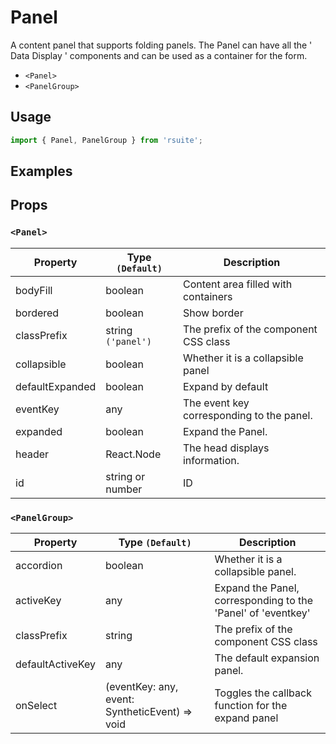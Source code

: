 # Panel

A content panel that supports folding panels.
The Panel can have all the ' Data Display ' components and can be used as a container for the form.

* `<Panel>`
* `<PanelGroup>`

## Usage

```js
import { Panel, PanelGroup } from 'rsuite';
```

## Examples

<!--{demo}-->

## Props

### `<Panel>`

| Property        | Type `(Default)`   | Description                               |
| --------------- | ------------------ | ----------------------------------------- |
| bodyFill        | boolean            | Content area filled with containers       |
| bordered        | boolean            | Show border                               |
| classPrefix     | string `('panel')` | The prefix of the component CSS class     |
| collapsible     | boolean            | Whether it is a collapsible panel         |
| defaultExpanded | boolean            | Expand by default                         |
| eventKey        | any                | The event key corresponding to the panel. |
| expanded        | boolean            | Expand the Panel.                         |
| header          | React.Node         | The head displays information.            |
| id              | string or number   | ID                                        |

### `<PanelGroup>`

| Property         | Type `(Default)`                               | Description                                                  |
| ---------------- | ---------------------------------------------- | ------------------------------------------------------------ |
| accordion        | boolean                                        | Whether it is a collapsible panel.                           |
| activeKey        | any                                            | Expand the Panel, corresponding to the 'Panel' of 'eventkey' |
| classPrefix      | string                                         | The prefix of the component CSS class                        |
| defaultActiveKey | any                                            | The default expansion panel.                                 |
| onSelect         | (eventKey: any, event: SyntheticEvent) => void | Toggles the callback function for the expand panel           |
